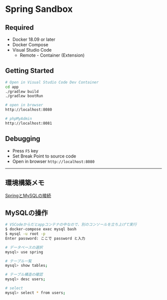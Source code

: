 # Spring Sandbox

## Required

- Docker 18.09 or later
- Docker Compose
- Visual Studio Code
  - Remote - Container (Extension)

## Getting Started

```sh
# Open in Visual Studio Code Dev Container
cd app
./gradlew build
./gradlew bootRun

# open in browser
http://localhost:8080

# phpMyAdmin
http://localhost:8081
```

## Debugging

- Press `F5` key
- Set Break Point to source code
- Open in browser `http://localhost:8080`

---

## 環境構築メモ

[SpringとMySQLの接続](https://spring.pleiades.io/guides/gs/accessing-data-mysql/)

## MySQLの操作

```sh
# VSCodeからだとappコンテナの中なので、別のコンソールを立ち上げて実行
$ docker-compose exec mysql bash
$ mysql -u root -p
Enter password: ここで password と入力

# データベースの選択
mysql> use spring

# テーブル一覧
mysql> show tables;

# テーブル構造の確認
mysql> desc users;

# select
mysql> select * from users;
```
